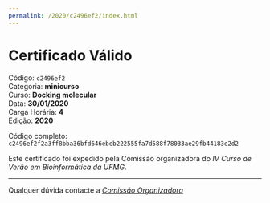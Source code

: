 ```yaml
---
permalink: /2020/c2496ef2/index.html
---
```


# Certificado Válido

Código: `c2496ef2`<br>
Categoria: **minicurso**<br>
Curso: **Docking molecular**<br>
Data: **30/01/2020**<br>
Carga Horária: **4**<br>
Edição: **2020**<br>


Código completo: `c2496ef2f2a3ff8bba36bfd646ebeb222555fa7d588f78033ae29fb44183e2d2`


Este certificado foi expedido pela Comissão organizadora do *IV Curso de Verão em Bioinformática da UFMG*.

----

Qualquer dúvida contacte a [_Comissão Organizadora_](<mailto:cursobioinfoufmg@gmail.com$subject=[Certificados]>)


